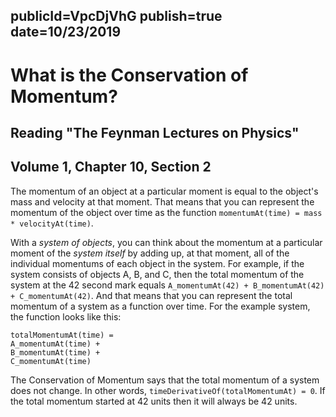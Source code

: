 publicId=VpcDjVhG
publish=true
date=10/23/2019
---
# What is the Conservation of Momentum?
## Reading "The Feynman Lectures on Physics"
## Volume 1, Chapter 10, Section 2

The momentum of an object at a particular moment is equal to the object's mass and velocity at that moment. That means that you can represent the momentum of the object over time as the function `momentumAt(time) = mass * velocityAt(time)`.

With a *system of objects*, you can think about the momentum at a particular moment of the *system itself* by adding up, at that moment, all of the individual momentums of each object in the system. For example, if the system consists of objects A, B, and C, then the total momentum of the system at the 42 second mark equals `A_momentumAt(42) + B_momentumAt(42) + C_momentumAt(42)`. And that means that you can represent the total momentum of a system as a function over time. For the example system, the function looks like this:
```text
totalMomentumAt(time) =
A_momentumAt(time) +
B_momentumAt(time) +
C_momentumAt(time)
```
The Conservation of Momentum says that the total momentum of a system does not change. In other words,  `timeDerivativeOf(totalMomentumAt) = 0`. If the total momentum started at 42 units then it will always be 42 units.
